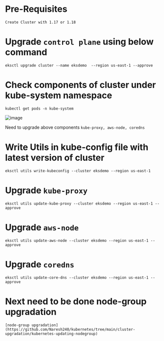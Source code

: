 # Pre-Requisites
    Create Cluster with 1.17 or 1.18
# Upgrade ````control plane```` using below command
    eksctl upgrade cluster --name eksdemo  --region us-east-1 --approve
# Check components of cluster under kube-system namespace
    kubectl get pods -n kube-system
  ![image](https://user-images.githubusercontent.com/58024415/124728371-2ad42280-df2d-11eb-9eeb-31249ad6d83d.png)

  Need to upgrade above components ````kube-proxy, aws-node, coredns````
# Write Utils in kube-config file with latest version of cluster   
    eksctl utils write-kubeconfig --cluster eksdemo --region us-east-1
# Upgrade ````kube-proxy````
    eksctl utils update-kube-proxy --cluster eksdemo --region us-east-1 --approve
# Upgrade ````aws-node````
    eksctl utils update-aws-node --cluster eksdemo --region us-east-1 --approve
# Upgrade ````coredns````
    eksctl utils update-core-dns --cluster eksdemo --region us-east-1 --approve
# Next need to be done node-group upgradation
    [node-group upgradation](https://github.com/Naresh240/kubernetes/tree/main/cluster-upgradation/kubernetes-updating-nodegroup)
